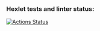 ### Hexlet tests and linter status:
[![Actions Status](https://github.com/BaronDeFitenbah/frontend-project-46/workflows/hexlet-check/badge.svg)](https://github.com/BaronDeFitenbah/frontend-project-46/actions)